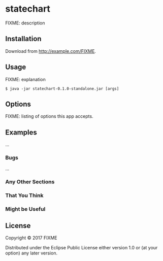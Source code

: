 # statechart

FIXME: description

## Installation

Download from http://example.com/FIXME.

## Usage

FIXME: explanation

    $ java -jar statechart-0.1.0-standalone.jar [args]

## Options

FIXME: listing of options this app accepts.

## Examples

...

### Bugs

...

### Any Other Sections
### That You Think
### Might be Useful

## License

Copyright © 2017 FIXME

Distributed under the Eclipse Public License either version 1.0 or (at
your option) any later version.
